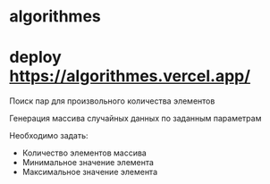 # algorithmes
# deploy https://algorithmes.vercel.app/
Поиск пар для произвольного количества элементов

Генерация массива случайных данных по заданным параметрам

Необходимо задать:
 - Количество элементов массива
 - Минимальное значение элемента
 - Максимальное значение элемента
